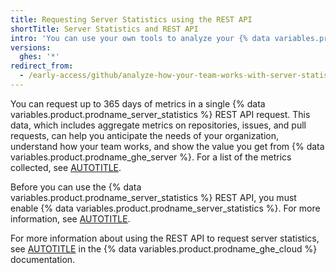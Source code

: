 ```yaml
---
title: Requesting Server Statistics using the REST API
shortTitle: Server Statistics and REST API
intro: 'You can use your own tools to analyze your {% data variables.product.prodname_ghe_server %} usage over time by requesting the {% data variables.product.prodname_server_statistics %} metrics collected using the REST API.'
versions:
  ghes: '*'
redirect_from:
  - /early-access/github/analyze-how-your-team-works-with-server-statistics/requesting-server-statistics-using-the-rest-api
---
```


You can request up to 365 days of metrics in a single {% data variables.product.prodname_server_statistics %} REST API request. This data, which includes aggregate metrics on repositories, issues, and pull requests, can help you anticipate the needs of your organization, understand how your team works, and show the value you get from {% data variables.product.prodname_ghe_server %}. For a list of the metrics collected, see [AUTOTITLE](/admin/monitoring-activity-in-your-enterprise/analyzing-how-your-team-works-with-server-statistics/about-server-statistics#server-statistics-data-collected).

Before you can use the {% data variables.product.prodname_server_statistics %} REST API, you must enable {% data variables.product.prodname_server_statistics %}. For more information, see [AUTOTITLE](/admin/configuration/configuring-github-connect/enabling-server-statistics-for-your-enterprise).

For more information about using the REST API to request server statistics, see [AUTOTITLE](/enterprise-cloud@latest/rest/enterprise-admin/admin-stats#get-github-enterprise-server-statistics) in the {% data variables.product.prodname_ghe_cloud %} documentation.
